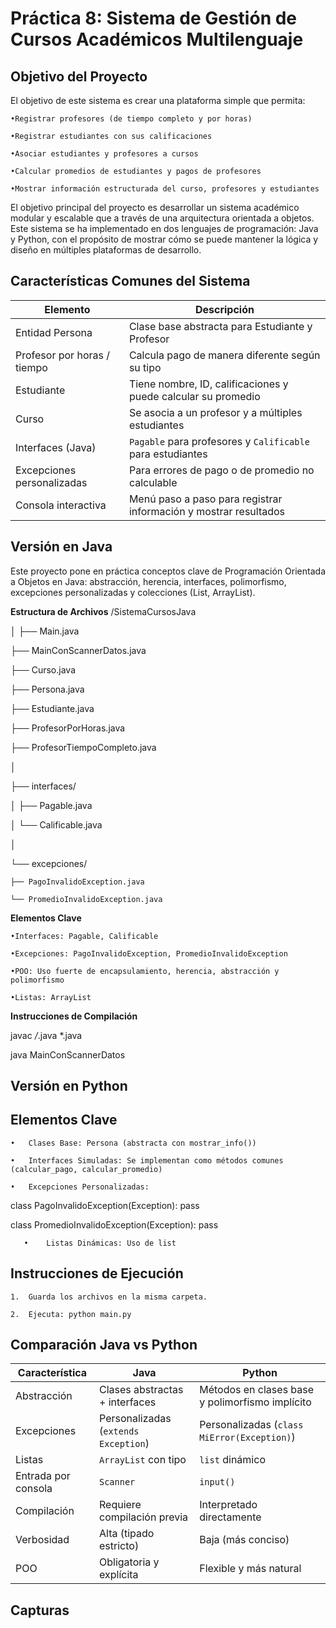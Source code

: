 # Práctica 8: Sistema de Gestión de Cursos Académicos Multilenguaje
## Objetivo del Proyecto
El objetivo de este sistema es crear una plataforma simple que permita:

	•Registrar profesores (de tiempo completo y por horas)
 
	•Registrar estudiantes con sus calificaciones
 
	•Asociar estudiantes y profesores a cursos
 
	•Calcular promedios de estudiantes y pagos de profesores
 
	•Mostrar información estructurada del curso, profesores y estudiantes

El objetivo principal del proyecto es desarrollar un sistema académico modular y escalable que a través de una arquitectura orientada a objetos. Este sistema se ha implementado en dos lenguajes de programación: Java y Python, con el propósito de mostrar cómo se puede mantener la lógica y diseño en múltiples plataformas de desarrollo.

## Características Comunes del Sistema
| Elemento                | Descripción                                                                   |
|-------------------------|--------------------------------------------------------------------------------|
| Entidad Persona         | Clase base abstracta para Estudiante y Profesor                                |
| Profesor por horas / tiempo | Calcula pago de manera diferente según su tipo                           |
| Estudiante              | Tiene nombre, ID, calificaciones y puede calcular su promedio                 |
| Curso                   | Se asocia a un profesor y a múltiples estudiantes                              |
| Interfaces (Java)       | `Pagable` para profesores y `Calificable` para estudiantes                     |
| Excepciones personalizadas | Para errores de pago o de promedio no calculable                         |
| Consola interactiva     | Menú paso a paso para registrar información y mostrar resultados               |

## Versión en Java
Este proyecto pone en práctica conceptos clave de Programación Orientada a Objetos en Java: abstracción, herencia, interfaces, polimorfismo, excepciones personalizadas y colecciones (List, ArrayList).

**Estructura de Archivos**
/SistemaCursosJava

│
├── Main.java

├── MainConScannerDatos.java

├── Curso.java

├── Persona.java

├── Estudiante.java

├── ProfesorPorHoras.java

├── ProfesorTiempoCompleto.java

│

├── interfaces/

│   ├── Pagable.java

│   └── Calificable.java

│

└── excepciones/

    ├── PagoInvalidoException.java
    
    └── PromedioInvalidoException.java
   
**Elementos Clave** 

	•Interfaces: Pagable, Calificable
 
	•Excepciones: PagoInvalidoException, PromedioInvalidoException
 
	•POO: Uso fuerte de encapsulamiento, herencia, abstracción y polimorfismo
 
	•Listas: ArrayList

**Instrucciones de Compilación**

javac */*.java *.java

java MainConScannerDatos

## Versión en Python
## Elementos Clave

	•	Clases Base: Persona (abstracta con mostrar_info())
 
	•	Interfaces Simuladas: Se implementan como métodos comunes (calcular_pago, calcular_promedio)
 
	•	Excepciones Personalizadas: 
 class PagoInvalidoException(Exception): pass
 
 class PromedioInvalidoException(Exception): pass	
 
       •	Listas Dinámicas: Uso de list
 ## Instrucciones de Ejecución
 
 	1.	Guarda los archivos en la misma carpeta.
  
	2.	Ejecuta: python main.py
 ## Comparación Java vs Python
 | Característica         | Java                                      | Python                                       |
|------------------------|-------------------------------------------|----------------------------------------------|
| Abstracción            | Clases abstractas + interfaces            | Métodos en clases base y polimorfismo implícito |
| Excepciones            | Personalizadas (`extends Exception`)      | Personalizadas (`class MiError(Exception)`)  |
| Listas                 | `ArrayList` con tipo                      | `list` dinámico                              |
| Entrada por consola    | `Scanner`                                 | `input()`                                    |
| Compilación            | Requiere compilación previa               | Interpretado directamente                    |
| Verbosidad             | Alta (tipado estricto)                    | Baja (más conciso)                           |
| POO                    | Obligatoria y explícita                   | Flexible y más natural                       |

## Capturas
<img sr="imagenes/cap.PNG" />
